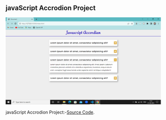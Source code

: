 ## javaScript Accrodion Project
![javaScript Accrodion Project](./Assats/Accrodion.png "javaScript Accrodion Project")

javaScript Accrodion Project:-[Source Code](https://github.com/Ranjan-02/JavaScript/tree/main/ACCRODIAN "javaScript Accrodion Project").